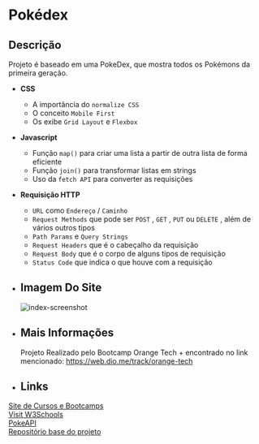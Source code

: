 #  Pokédex

##  Descrição

Projeto é baseado em uma PokeDex, que mostra todos os Pokémons da primeira geração.

*  **CSS**
    * A importância do `normalize CSS`
    * O conceito `Mobile First`
    * Os exibe `Grid Layout` e `Flexbox`
*  **Javascript**
    * Função `map()` para criar uma lista a partir de outra lista de forma eficiente
    * Função `join()` para transformar listas em strings
    * Uso da `fetch API` para converter as requisições
*  **Requisição HTTP**
    *  `URL` como `Endereço` / `Caminho`
    *  `Request Methods` que pode ser `POST` , `GET` , `PUT` ou `DELETE` , além de vários outros tipos
    *  `Path Params` e `Query Strings`
    *  `Request Headers` que é o cabeçalho da requisição
    *  `Request Body` que é o corpo de alguns tipos de requisição
    *  `Status Code` que indica o que houve com a  requisição  
*  **<h2>Imagem Do Site</h2>**
    ![index-screenshot](https://user-images.githubusercontent.com/106184297/219899832-2bef5583-b01f-4bc0-be34-13e33a557e88.png)
    
*  **<h2>Mais Informações</h2>**
    
    Projeto Realizado pelo Bootcamp Orange Tech + encontrado no link mencionado: https://web.dio.me/track/orange-tech
   
*  **<h2>Links</h2>**

<a href="https://www.dio.me/" target="_blank">Site de Cursos e Bootcamps</a><br>
<a href="https://developer.mozilla.org/en-US/docs/Web/API/Fetch_API" target="_blank">Visit W3Schools</a><br>
<a href="https://pokeapi.co/" target="_blank">PokeAPI</a><br>
<a href="https://github.com/digitalinnovationone/js-developer-pokedex" target="_blank">Repositório base do projeto</a><br>

   
